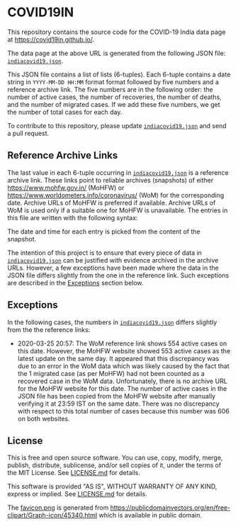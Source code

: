 COVID19IN
=========

This repository contains the source code for the COVID-19 India
data page at <https://covid19in.github.io/>.

The data page at the above URL is generated from the following JSON
file: [`indiacovid19.json`][1].

This JSON file contains a list of lists (6-tuples). Each 6-tuple
contains a date string in `YYYY-MM-DD HH:MM` format format followed by
five numbers and a reference archive link. The five numbers are in the
following order: the number of active cases, the number of recoveries,
the number of deaths, and the number of migrated cases. If we add these
five numbers, we get the number of total cases for each day.

To contribute to this repository, please update [`indiacovid19.json`][1]
and send a pull request.

[1]: indiacovid19.json


Reference Archive Links
-----------------------

The last value in each 6-tuple occurring in [`indiacovid19.json`][1] is
a reference archive link. These links point to reliable archives
(snapshots) of either <https://www.mohfw.gov.in/> (MoHFW) or
<https://www.worldometers.info/coronavirus/> (WoM) for the corresponding
date. Archive URLs of MoHFW is preferred if available. Archive URLs of
WoM is used only if a suitable one for MoHFW is unavailable. The entries
in this file are written with the following syntax:

The date and time for each entry is picked from the content of the
snapshot.

The intention of this project is to ensure that every piece of data in
[`indiacovid19.json`][1] can be justified with evidence archived in the
archive URLs. However, a few exceptions have been made where the data in
the JSON file differs slightly from the one in the reference link. Such
exceptions are described in the [Exceptions](#exceptions) section below.


Exceptions
----------

In the following cases, the numbers in [`indiacovid19.json`][1]
differs slightly from the the reference links:

- 2020-03-25 20:57: The WoM reference link shows 554 active
  cases on this date. However, the MoHFW website showed 553 active cases
  as the latest update on the same day. It appeared that this
  discrepancy was due to an error in the WoM data which was likely
  caused by the fact that the 1 migrated case (as per MoHFW) had not
  been counted as a recovered case in the WoM data. Unfortunately, there
  is no archive URL for the MoHFW website for this date. The number of
  active cases in the JSON file has been copied from the MoHFW website
  after manually verifying it at 23:59 IST on the same date. There was
  no discrepancy with respect to this total number of cases because this
  number was 606 on both websites.


License
-------

This is free and open source software. You can use, copy, modify,
merge, publish, distribute, sublicense, and/or sell copies of it,
under the terms of the MIT License. See [LICENSE.md][L] for details.

This software is provided "AS IS", WITHOUT WARRANTY OF ANY KIND,
express or implied. See [LICENSE.md][L] for details.

The [favicon.png](favicon.png) is generated from
<https://publicdomainvectors.org/en/free-clipart/Graph-icon/45340.html>
which is available in public domain.

[L]: LICENSE.md

